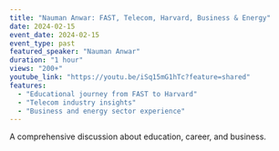 ```yaml
---
title: "Nauman Anwar: FAST, Telecom, Harvard, Business & Energy"
date: 2024-02-15
event_date: 2024-02-15
event_type: past
featured_speaker: "Nauman Anwar"
duration: "1 hour"
views: "200+"
youtube_link: "https://youtu.be/iSq15mG1hTc?feature=shared"
features:
  - "Educational journey from FAST to Harvard"
  - "Telecom industry insights"
  - "Business and energy sector experience"
---
```


A comprehensive discussion about education, career, and business. 

